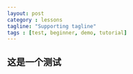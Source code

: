```yaml
---
layout: post
category : lessons
tagline: "Supporting tagline"
tags : [test, beginner, demo, tutorial]
---
```


## 这是一个测试

